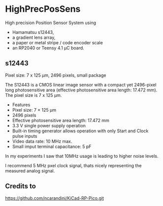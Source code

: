 # HighPrecPosSens

High precision Position Sensor System using
* Hamamatsu s12443, 
* a gradient lens array,
* a paper or metal stripe / code encoder scale 
* an RP2040 or Teensy 4.1 µC board.

## s12443

Pixel size: 7 x 125 μm, 2496 pixels, small package

The S12443 is a CMOS linear image sensor with a compact yet 2496-pixel long photosensitive area (effective photosensitive area length: 17.472 mm). The pixel size is 7 x 125 μm.

* Features
* Pixel size: 7 × 125 μm
* 2496 pixels
* Effective photosensitive area length: 17.472 mm
* 3.3 V single power supply operation
* Built-in timing generator allows operation with only Start and Clock pulse inputs
* Video data rate: 10 MHz max.
* Small imput terminal capacitance: 5 pF

In my experiments I saw that 10MHz usage is leading to higher noise levels.

I recommend 5 MHz pxel clock signal, thats nicely representing the measured analog signal.



## Credits to

https://github.com/ncarandini/KiCad-RP-Pico.git

